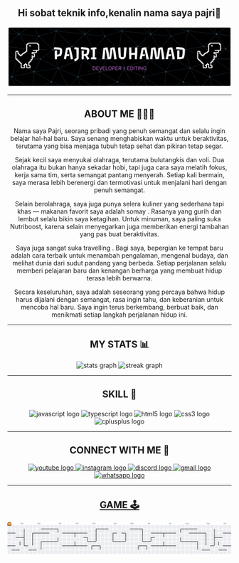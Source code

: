 <h2 align="center">Hi sobat teknik info,kenalin nama saya pajri👋</h2>

![lucu](img/github-header-banner.png)

---

<h2 align="center">ABOUT ME 👨🏻‍💻</h2>
<h7 align="center">

Nama saya Pajri, seorang pribadi yang penuh semangat dan selalu ingin belajar hal-hal baru. Saya senang menghabiskan waktu untuk beraktivitas, terutama yang bisa menjaga tubuh tetap sehat dan pikiran tetap segar.

Sejak kecil saya menyukai olahraga, terutama bulutangkis dan voli.
Dua olahraga itu bukan hanya sekadar hobi, tapi juga cara saya melatih fokus, kerja sama tim, serta semangat pantang menyerah. Setiap kali bermain, saya merasa lebih berenergi dan termotivasi untuk menjalani hari dengan penuh semangat.

Selain berolahraga, saya juga punya selera kuliner yang sederhana tapi khas — makanan favorit saya adalah somay . Rasanya yang gurih dan lembut selalu bikin saya ketagihan. Untuk minuman, saya paling suka Nutriboost, karena selain menyegarkan juga memberikan energi tambahan yang pas buat beraktivitas.

Saya juga sangat suka travelling . Bagi saya, bepergian ke tempat baru adalah cara terbaik untuk menambah pengalaman, mengenal budaya, dan melihat dunia dari sudut pandang yang berbeda. Setiap perjalanan selalu memberi pelajaran baru dan kenangan berharga yang membuat hidup terasa lebih berwarna.

Secara keseluruhan, saya adalah seseorang yang percaya bahwa hidup harus dijalani dengan semangat, rasa ingin tahu, dan keberanian untuk mencoba hal baru. Saya ingin terus berkembang, berbuat baik, dan menikmati setiap langkah perjalanan hidup ini. </h2>

---

<h2 align="center">MY STATS 📊</h2>
<div align="center">
  <img src="https://github-readme-stats.vercel.app/api?username=pajrimu02&hide_title=false&hide_rank=false&show_icons=true&include_all_commits=true&count_private=true&disable_animations=false&theme=dracula&locale=en&hide_border=false" height="150" alt="stats graph"  />
  <img src="https://streak-stats.demolab.com?user=pajrimu02&locale=en&mode=daily&theme=dracula&hide_border=false&border_radius=5" height="150" alt="streak graph"  />
</div>

---

<h2 align="center">SKILL 🦾</h2>

###

 <div align="center">
  <img src="https://cdn.jsdelivr.net/gh/devicons/devicon/icons/javascript/javascript-original.svg" height="35" alt="javascript logo"  />
  
  <img src="https://cdn.jsdelivr.net/gh/devicons/devicon/icons/typescript/typescript-original.svg" height="35" alt="typescript logo"  />
  
  <img src="https://cdn.jsdelivr.net/gh/devicons/devicon/icons/html5/html5-original.svg" height="35" alt="html5 logo"  />
 
  <img src="https://cdn.jsdelivr.net/gh/devicons/devicon/icons/css3/css3-original.svg" height="35" alt="css3 logo"  />
  
  <img src="https://cdn.jsdelivr.net/gh/devicons/devicon/icons/cplusplus/cplusplus-original.svg" height="35" alt="cplusplus logo"  />
</div>

---

<h2 align="center">CONNECT WITH ME 📡</h2>
<div align="center">
<a href="https://www.youtube.com/@pajrimuhamad1792" target="_blank">
  <img src="https://img.shields.io/static/v1?message=Youtube&logo=youtube&label=&color=FF0000&logoColor=white&labelColor=&style=for-the-badge" height="35" alt="youtube logo" />

<a href="https://www.instagram.com/pjim02_/" target="_blank">
  <img src="https://img.shields.io/static/v1?message=Instagram&logo=instagram&label=&color=E4405F&logoColor=white&labelColor=&style=for-the-badge" height="35" alt="instagram logo"  />

  <img src="https://img.shields.io/static/v1?message=Discord&logo=discord&label=&color=7289DA&logoColor=white&labelColor=&style=for-the-badge" height="35" alt="discord logo"  />

  <img src="https://img.shields.io/static/v1?message=Gmail&logo=gmail&label=&color=D14836&logoColor=white&labelColor=&style=for-the-badge" height="35" alt="gmail logo"  />

<a href="https://wa.me/qr/75WOL3RTPM3NB1" target="_blank">
    <img src="https://img.shields.io/static/v1?message=Whatsapp&logo=whatsapp&label=&color=25D366&logoColor=white&labelColor=&style=for-the-badge" height="35" alt="whatsapp logo" />
</div>

---

<h2 align="center">GAME 🕹️</h2>
<!-- <img align="right" height="150" src="https://i.imgflip.com/65efzo.gif"  /> -->

<picture>
  <source media="(prefers-color-scheme: dark)" srcset="https://raw.githubusercontent.com/pajrimu02/pajrimu02/output/pacman-contribution-graph-dark.svg">
  <source media="(prefers-color-scheme: light)" srcset="https://raw.githubusercontent.com/pajrimu02/pajrimu02/output/pacman-contribution-graph.svg">
  <img alt="pacman contribution graph" src="https://raw.githubusercontent.com/pajrimu02/pajrimu02/output/pacman-contribution-graph.svg">
</picture>
